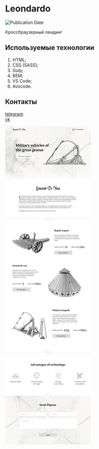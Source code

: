 # Leondardo
![Publication Date](https://img.shields.io/static/v1?label=Release%20Date&message=05.08.2019&color=brightgreen&style=flat-square)

Кроссбраузерный лендинг

## Используемые технологии
1. HTML;
2. CSS (SASS);
3. Gulp;
4. BEM;
5. VS Code;
6. Avocode.

## Контакты
[telegram](https://t.me/holiden)  
[vk](https://vk.com/holiden)

![Screenshot макета](https://github.com/Holiden/Leonardo/blob/master/source/images/screenshot.png)
